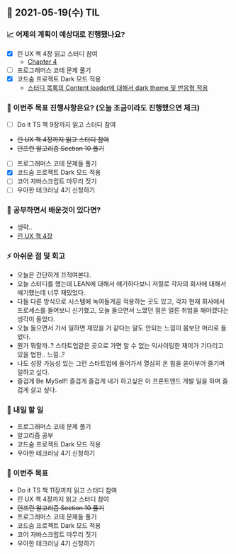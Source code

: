 ## 📆 2021-05-19(수) TIL

### 📈 어제의 계획이 예상대로 진행됐나요?
- [x] 린 UX 책 4장 읽고 스터디 참여
  - [Chapter 4](https://github.com/saseungmin/reading_books_record_repository/tree/master/LEAN-UX/Part%202/Chapter%204)
- [ ] 프로그래머스 코테 문제 풀기
- [x] 코드숨 프로젝트 Dark 모드 적용
  - [스터디 목록의 Content loader에 대해서 dark theme 및 반응형 적용](https://github.com/CodeSoom/ConStu/pull/191)

### 🦄 이번주 목표 진행사항은요? (오늘 조금이라도 진행했으면 체크)
- [ ] Do it TS 책 9장까지 읽고 스터디 참여
- ~~린 UX 책 4장까지 읽고 스터디 참여~~
- ~~인프런 알고리즘 Section 10 풀기~~
- [ ] 프로그래머스 코테 문제들 풀기
- [x] 코드숨 프로젝트 Dark 모드 적용
- [ ] 코어 자바스크립트 마무리 짓기
- [ ] 우아한 테크러닝 4기 신청하기

### 🤔 공부하면서 배운것이 있다면?
- 생략..
- [린 UX 책 4장](https://github.com/saseungmin/reading_books_record_repository/tree/master/LEAN-UX/Part%202/Chapter%204)

### ⚡ 아쉬운 점 및 회고
- 오늘은 간단하게 끄적여본다.
- 오늘 스터디를 했는데 LEAN에 대해서 얘기하다보니 저절로 각자의 회사에 대해서 얘기했는데 너무 재밌었다.
- 다들 다른 방식으로 시스템에 녹여들게끔 적용하는 곳도 있고, 각자 현재 회사에서 프로세스를 들어보니 신기했고, 오늘 들으면서 느꼈던 점은 얼른 취업을 해야겠다는 생각이 들었다.
- 오늘 들으면서 가서 일하면 재밌을 거 같다는 말도 안되는 느낌이 몸보단 머리로 들었다.
- 뭔가 뭐랄까..? 스타트업같은 곳으로 가면 알 수 없는 익사이팅한 재미가 기다리고 있을 법한.. 느낌..?
- 나도 성장 가능성 있는 그런 스타트업에 들어가서 열심히 온 힘을 쏟아부어 즐기며 일하고 싶다.
- 즐겁게 Be MySelf! 즐겁게 즐겁게 내가 하고싶은 이 프론트앤드 개발 일을 하며 즐겁게 살고 싶다. 

### 🚀 내일 할 일
- 프로그래머스 코테 문제 풀기
- 알고리즘 공부
- 코드숨 프로젝트 Dark 모드 적용
- 우아한 테크러닝 4기 신청하기

### 🎯 이번주 목표
- Do it TS 책 11장까지 읽고 스터디 참여
- 린 UX 책 4장까지 읽고 스터디 참여
- ~~인프런 알고리즘 Section 10 풀기~~
- 프로그래머스 코테 문제들 풀기
- 코드숨 프로젝트 Dark 모드 적용
- 코어 자바스크립트 마무리 짓기
- 우아한 테크러닝 4기 신청하기
